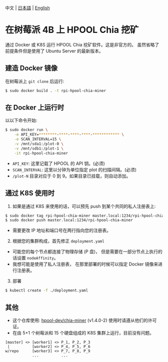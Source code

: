 中文 | [日本語](https://translate.google.com/translate?sl=zh-CN&tl=ja&u=https%3A%2F%2Fgithub.com%2Fydipeepo%2Frpi-hpool-chia-miner%2Fblob%2Fmain%2FREADME.md) | [English](https://translate.google.com/translate?sl=zh-CN&tl=en&u=https%3A%2F%2Fgithub.com%2Fydipeepo%2Frpi-hpool-chia-miner%2Fblob%2Fmain%2FREADME.md)

# 在树莓派 4B 上 HPOOL Chia 挖矿

通过 Docker 或 K8S 运行 HPOOL Chia 挖矿软件。这是非官方的。
虽然省略了前提条件但是使用了 Ubuntu Server 的最新版本。

## 建造 Docker 镜像

在树莓派上 `git clone` 后运行:

```bash
$ sudo docker build . -t rpi-hpool-chia-miner
```

## 在 Docker 上运行时

以以下命令开始:

```bash
$ sudo docker run \
	-e API_KEY=********-****-****-****-************ \
	-e SCAN_INTERVAL=15 \
	-v /mnt/sda1:/plot-0 \
	-v /mnt/sdb1:/plot-1 \
	-it rpi-hpool-chia-miner
```

* `API_KEY`: 这里记载了 HPOOL 的 API 钥。(必须)
* `SCAN_INTERVAL`: 这里以分钟为单位指定 plot 的扫描间隔。(必须)
* `/plot-N` 目录对应于 0 到 9。如果目录已挂载，则自动添加。

## 通过 K8S 使用时

1. 如果是通过 K8S 来使用的话，可以预先 push 到某个共同的私人注册表上:

```bash
$ sudo docker tag rpi-hpool-chia-miner master.local:1234/rpi-hpool-chia-miner
$ sudo docker push master.local:1234/rpi-hpool-chia-miner
```

* 需要更改 IP 地址和端口号在两行指向您的注册表。

2. 根据您的集群构成，首先修正 `deployment.yaml`

* 可能您的每个节点都连接了物理存储 (P 盘)，
  但是需要在一部分节点上执行的话设置 `nodeAffinity`。
* 我想可能是使用了私人注册表，
  在那里部署的时候可以指定 Docker 镜像来进行注册表。

3. 部署

```bash
$ kubectl create -f ./deployment.yaml
```

## 其他

* 这个仓库使用: [hpool-dev/chia-miner](https://github.com/hpool-dev/chia-miner) (v1.4.0-2)
  使用时请遵从他们的许可证。
* 在由 5+1 个树莓派和 15 个硬盘组成的 K8S 集群上运行，目前没有问题。

```
[master] <> [worker1] <> P_1, P_2, P_3
 |          [worker2] <> P_4, P_5, P_6
w/repo      [worker3] <> P_7, P_8, P_9
            ...          ...
```
